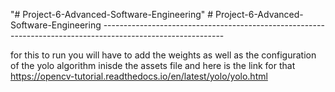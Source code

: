 "# Project-6-Advanced-Software-Engineering" 
#   P r o j e c t - 6 - A d v a n c e d - S o f t w a r e - E n g i n e e r i n g 
------------------------------------------------------------------------------------------------------------ 


for this to run you will have to add the weights as well as the configuration of the yolo algorithm inisde the assets file and here is the link for that 
https://opencv-tutorial.readthedocs.io/en/latest/yolo/yolo.html
